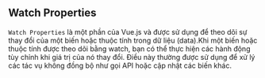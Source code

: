 ## Watch Properties

`Watch Properties` là một phần của Vue.js và được sử dụng để theo dõi sự thay đổi của một biến hoặc thuộc tính trong dữ liệu (data).Khi một biến hoặc thuộc tính được theo dõi bằng watch, bạn có thể thực hiện các hành động tùy chỉnh khi giá trị của nó thay đổi. Điều này thường được sử dụng để xử lý các tác vụ không đồng bộ như gọi API hoặc cập nhật các biến khác.

